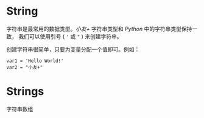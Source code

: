 # String


字符串是最常用的数据类型。*小友+* 字符串类型和 *Python* 中的字符串类型保持一致， 我们可以使用引号 ( `'` 或 `"` ) 来创建字符串。

创建字符串很简单，只要为变量分配一个值即可。例如：


```
var1 = 'Hello World!'
var2 = "小友+"
```


# Strings

字符串数组